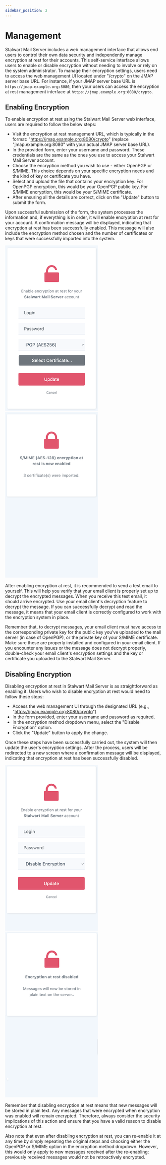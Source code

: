 ```yaml
---
sidebar_position: 2
---
```


# Management

Stalwart Mail Server includes a web management interface that allows end users to control their own data security and independently manage encryption at rest for their accounts. This self-service interface allows users to enable or disable encryption without needing to involve or rely on the system administrator. To manage their encryption settings, users need to access the web management UI located under "/crypto" on the JMAP server base URL. For instance, if your JMAP server base URL is `https://jmap.example.org:8080`, then your users can access the encryption at rest management interface at `https://jmap.example.org:8080/crypto`.

## Enabling Encryption

To enable encryption at rest using the Stalwart Mail Server web interface, users are required to follow the below steps:

- Visit the encryption at rest management URL, which is typically in the format: "https://jmap.example.org:8080/crypto" (replace "jmap.example.org:8080" with your actual JMAP server base URL).
- In the provided form, enter your username and password. These credentials are the same as the ones you use to access your Stalwart Mail Server account.
- Choose the encryption method you wish to use - either OpenPGP or S/MIME. This choice depends on your specific encryption needs and the kind of key or certificate you have.
- Select and upload the file that contains your encryption key. For OpenPGP encryption, this would be your OpenPGP public key. For S/MIME encryption, this would be your S/MIME certificate.
- After ensuring all the details are correct, click on the "Update" button to submit the form.

Upon successful submission of the form, the system processes the information and, if everything is in order, it will enable encryption at rest for your account. A confirmation message will be displayed, indicating that encryption at rest has been successfully enabled. This message will also include the encryption method chosen and the number of certificates or keys that were successfully imported into the system.

![Login](./img/crypto_start.png) ![Success](./img/crypto_import.png)

After enabling encryption at rest, it is recommended to send a test email to yourself. This will help you verify that your email client is properly set up to decrypt the encrypted messages. When you receive this test email, it should arrive encrypted. Use your email client's decryption feature to decrypt the message. If you can successfully decrypt and read the message, it means that your email client is correctly configured to work with the encryption system in place.

Remember that, to decrypt messages, your email client must have access to the corresponding private key for the public key you've uploaded to the mail server (in case of OpenPGP), or the private key of your S/MIME certificate. Make sure these are properly installed and configured in your email client. If you encounter any issues or the message does not decrypt properly, double-check your email client's encryption settings and the key or certificate you uploaded to the Stalwart Mail Server. 

## Disabling Encryption

Disabling encryption at rest in Stalwart Mail Server is as straightforward as enabling it. Users who wish to disable encryption at rest would need to follow these steps:

- Access the web management UI through the designated URL (e.g., "https://jmap.example.org:8080/crypto"). 
- In the form provided, enter your username and password as required.
- In the encryption method dropdown menu, select the "Disable Encryption" option. 
- Click the "Update" button to apply the change. 

Once these steps have been successfully carried out, the system will then update the user's encryption settings. After the process, users will be redirected to a new screen where a confirmation message will be displayed, indicating that encryption at rest has been successfully disabled.

![Login](./img/crypto_disable.png) ![Success](./img/crypto_disabled.png)

Remember that disabling encryption at rest means that new messages will be stored in plain text. Any messages that were encrypted when encryption was enabled will remain encrypted. Therefore, always consider the security implications of this action and ensure that you have a valid reason to disable encryption at rest.

Also note that even after disabling encryption at rest, you can re-enable it at any time by simply repeating the original steps and choosing either the OpenPGP or S/MIME option in the encryption method dropdown. However, this would only apply to new messages received after the re-enabling; previously received messages would not be retroactively encrypted.


